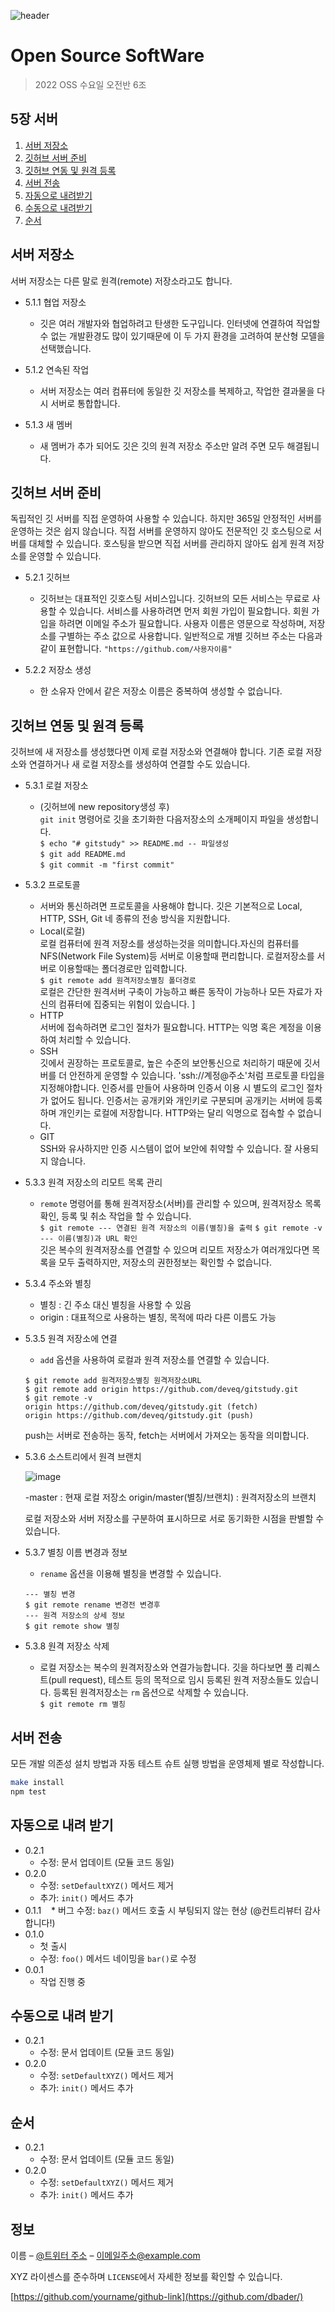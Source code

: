![header](https://capsule-render.vercel.app/api?type=wave&color=auto&height=300&section=header&text=2022%20OSS%20TeamProject&fontSize=60)



# Open Source SoftWare 
> 2022 OSS 수요일 오전반 6조



## 5장 서버
1. [서버 저장소](#서버-저장소)
2. [깃허브 서버 준비](#깃허브-서버-준비)
3. [깃허브 연동 및 원격 등록](#깃허브-연동-및-원격-등록)
4. [서버 전송](#서버-전송)
5. [자동으로 내려받기](#자동으로-내려받기)
6. [수동으로 내려받기](#수동으로-내려받기)
7. [순서](#순서)

## 서버 저장소

서버 저장소는 다른 말로 원격(remote) 저장소라고도 합니다.
- 5.1.1 협업 저장소

    - 깃은 여러 개발자와 협업하려고 탄생한 도구입니다. 인터넷에 연결하여 작업할 수 없는 개발환경도 많이 있기때문에 이 두 가지 환경을 고려하여 분산형 모델을 선택했습니다.

- 5.1.2 연속된 작업
  - 서버 저장소는 여러 컴퓨터에 동일한 깃 저장소를 복제하고, 작업한 결과물을 다시 서버로 통합합니다.

- 5.1.3 새 멤버
    - 새 멤버가 추가 되어도 깃은 깃의 원격 저장소 주소만 알려 주면 모두 해결됩니다.

## 깃허브 서버 준비
독립적인 깃 서버를 직접 운영하여 사용할 수 있습니다. 하지만 365일 안정적인 서버를 운영하는 것은 쉽지 않습니다. 직접 서버를 운영하지 않아도 전문적인 깃 호스팅으로 서버를 대체할 수 있습니다. 호스팅을 받으면 직접 서버를 관리하지 않아도 쉽게 원격 저장소를 운영할 수 있습니다.

- 5.2.1 깃허브

    - 깃허브는 대표적인 깃호스팅 서비스입니다. 깃허브의 모든 서비스는 무료로 사용할 수 있습니다. 서비스를 사용하려면 먼저 회원 가입이 필요합니다. 회원 가입을 하려면 이메일 주소가 필요합니다. 사용자 이름은 영문으로 작성하며, 저장소를 구별하는 주소 값으로 사용합니다. 일반적으로 개별 깃허브 주소는 다음과 같이 표현합니다.  ```"https://github.com/사용자이름"``` 

- 5.2.2 저장소 생성
  - 한 소유자 안에서 같은 저장소 이름은 중복하여 생성할 수 없습니다.


## 깃허브 연동 및 원격 등록
깃허브에 새 저장소를 생성했다면 이제 로컬 저장소와 연결해야 합니다. 기존 로컬 저장소와 연결하거나 새 로컬 저장소를 생성하여 연결할 수도 있습니다.

- 5.3.1 로컬 저장소
    - (깃허브에 new repository생성 후)   
    ```git init``` 명령어로 깃을 초기화한 다음저장소의 소개페이지 파일을 생성합니다.  
    ```$ echo "# gitstudy" >> README.md -- 파일생성```  
    ```$ git add README.md```  
    ```$ git commit -m "first commit"```
   

- 5.3.2 프로토콜
  - 서버와 통신하려면 프로토콜을 사용해야 합니다. 깃은 기본적으로 Local, HTTP, SSH, Git 네 종류의 전송 방식을 지원합니다.
  - Local(로컬)  
  로컬 컴퓨터에 원격 저장소를 생성하는것을 의미합니다.자신의 컴퓨터를 NFS(Network File System)등 서버로 이용할때 편리합니다. 로컬저장소를 서버로 이용할때는 폴더경로만 입력합니다.   
  ```$ git remote add 원격저장소별칭 폴더경로```   
  로컬은 간단한 원격서버 구축이 가능하고 빠른 동작이 가능하나 모든 자료가 자신의 컴퓨터에 집중되는 위험이 있습니다.  ]
  - HTTP  
  서버에 접속하려면 로그인 절차가 필요합니다. HTTP는 익명 혹은 계정을 이용하여 처리할 수 있습니다.
  - SSH  
  깃에서 권장하는 프로토콜로, 높은 수준의 보안통신으로 처리하기 때문에 깃서버를 더 안전하게 운영할 수 있습니다. 'ssh://계정@주소'처럼 프로토콜 타입을 지정해야합니다. 인증서를 만들어 사용하며 인증서 이용 시 별도의 로그인 절차가 없어도 됩니다. 인증서는 공개키와 개인키로 구분되며 공개키는 서버에 등록하며 개인키는 로컬에 저장합니다. HTTP와는 달리 익명으로 접속할 수 없습니다.
  - GIT  
  SSH와 유사하지만 인증 시스템이 없어 보안에 취약할 수 있습니다. 잘 사용되지 않습니다.

- 5.3.3 원격 저장소의 리모트 목록 관리
    - ```remote``` 명령어를 통해 원격저장소(서버)를 관리할 수 있으며, 원격저장소 목록 확인, 등록 및 취소 작업을 할 수 있습니다.  
    ```$ git remote --- 연결된 원격 저장소의 이름(별칭)을 출력```
    ```$ git remote -v --- 이름(별칭)과 URL 확인```  
    깃은 복수의 원격저장소를 연결할 수 있으며 리모트 저장소가 여러개있다면 목록을 모두 출력하지만, 저장소의 권한정보는 확인할 수 없습니다.

- 5.3.4 주소와 별칭
    - 별칭 : 긴 주소 대신 별칭을 사용할 수 있음
    - origin : 대표적으로 사용하는 별칭, 목적에 따라 다른 이름도 가능

- 5.3.5 원격 저장소에 연결
    - ```add``` 옵션을 사용하여 로컬과 원격 저장소를 연결할 수 있습니다.    
    ```
    $ git remote add 원격저장소별칭 원격저장소URL
    $ git remote add origin https://github.com/deveq/gitstudy.git
    $ git remote -v
    origin https://github.com/deveq/gitstudy.git (fetch) 
    origin https://github.com/deveq/gitstudy.git (push)
    ```
    push는 서버로 전송하는 동작, fetch는 서버에서 가져오는 동작을 의미합니다.    

- 5.3.6 소스트리에서 원격 브랜치      

    ![image](./5.3.6.png)  

    -master : 현재 로컬 저장소 
    origin/master(별칭/브랜치) : 원격저장소의 브랜치   

    로컬 저장소와 서버 저장소를 구분하여 표시하므로 서로 동기화한 시점을 판별할 수 있습니다.

- 5.3.7 별칭 이름 변경과 정보
    - ```rename``` 옵션을 이용해 별칭을 변경할 수 있습니다.    

    ``` 
    --- 별칭 변경  
    $ git remote rename 변경전 변경후 
    --- 원격 저장소의 상세 정보 
    $ git remote show 별칭
    ```

- 5.3.8 원격 저장소 삭제
    - 로컬 저장소는 복수의 원격저장소와 연결가능합니다. 깃을 하다보면 풀 리퀘스트(pull request), 테스트 등의 목적으로 임시 등록된 원격 저장소들도 있습니다. 등록된 원격저장소는 ```rm``` 옵션으로 삭제할 수 있습니다.  
    ```$ git remote rm 별칭```

## 서버 전송

모든 개발 의존성 설치 방법과 자동 테스트 슈트 실행 방법을 운영체제 별로 작성합니다.

```sh
make install
npm test
```

## 자동으로 내려 받기

* 0.2.1
    * 수정: 문서 업데이트 (모듈 코드 동일)
* 0.2.0
    * 수정: `setDefaultXYZ()` 메서드 제거
    * 추가: `init()` 메서드 추가
* 0.1.1
    * 버그 수정: `baz()` 메서드 호출 시 부팅되지 않는 현상 (@컨트리뷰터 감사합니다!)
* 0.1.0
    * 첫 출시
    * 수정: `foo()` 메서드 네이밍을 `bar()`로 수정
* 0.0.1
    * 작업 진행 중

## 수동으로 내려 받기

* 0.2.1
    * 수정: 문서 업데이트 (모듈 코드 동일)
* 0.2.0
    * 수정: `setDefaultXYZ()` 메서드 제거
    * 추가: `init()` 메서드 추가

## 순서

* 0.2.1
    * 수정: 문서 업데이트 (모듈 코드 동일)
* 0.2.0
    * 수정: `setDefaultXYZ()` 메서드 제거
    * 추가: `init()` 메서드 추가

## 정보

이름 – [@트위터 주소](https://twitter.com/dbader_org) – 이메일주소@example.com

XYZ 라이센스를 준수하며 ``LICENSE``에서 자세한 정보를 확인할 수 있습니다.

[https://github.com/yourname/github-link](https://github.com/dbader/)
